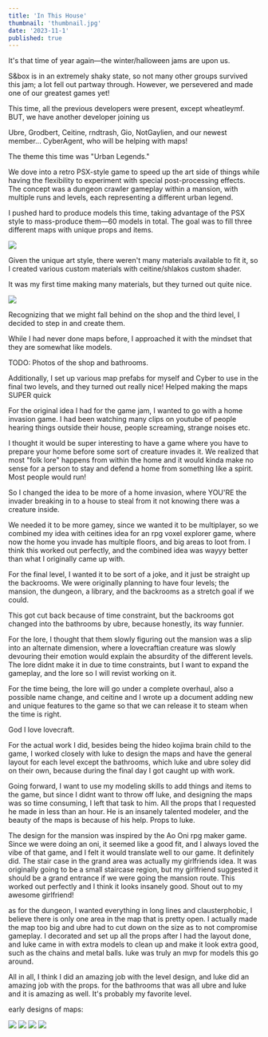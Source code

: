 ```yaml
---
title: 'In This House'
thumbnail: 'thumbnail.jpg'
date: '2023-11-1'
published: true
---
```


It's that time of year again—the winter/halloween jams are upon us.

S&box is in an extremely shaky state, so not many other groups survived this jam; a lot fell out partway through. However, we persevered and made one of our greatest games yet!

This time, all the previous developers were present, except wheatleymf. BUT, we have another developer joining us

Ubre, Grodbert, Ceitine, rndtrash, Gio, NotGaylien, and our newest member... CyberAgent, who will be helping with maps!

The theme this time was "Urban Legends."

<Heading title="Whos house? What House?" />

We dove into a retro PSX-style game to speed up the art side of things while having the flexibility to experiment with special post-processing effects. The concept was a dungeon crawler gameplay within a mansion, with multiple runs and levels, each representing a different urban legend.

<Heading title="Models, Models and... MORE MODELS" caption="by Luke" />

I pushed hard to produce models this time, taking advantage of the PSX style to mass-produce them—60 models in total. The goal was to fill three different maps with unique props and items.

<Img src="too_many_models.png" />

<Heading title="Materials" caption="by Luke" />

Given the unique art style, there weren't many materials available to fit it, so I created various custom materials with ceitine/shlakos custom shader.

It was my first time making many materials, but they turned out quite nice.

<Img src="materials.png" />

<Heading title="Shop & Bathrooms Maps" caption="by Luke" />

Recognizing that we might fall behind on the shop and the third level, I decided to step in and create them.

While I had never done maps before, I approached it with the mindset that they are somewhat like models.

TODO: Photos of the shop and bathrooms.

Additionally, I set up various map prefabs for myself and Cyber to use in the final two levels, and they turned out really nice!
Helped making the maps SUPER quick

<Heading title="Creative Design Process" caption="by Cyberagent" />

For the original idea I had for the game jam, I wanted to go with a home invasion game.
I had been watching many clips on youtube of people hearing things outside their house, people screaming, strange noises etc.

I thought it would be super interesting to have a game where you have to prepare your home before some sort of creature invades it.
We realized that most "folk lore" happens from within the home and it would kinda make no sense for a person to stay and defend a home from something like a spirit. Most people would run!

So I changed the idea to be more of a home invasion, where YOU'RE the invader breaking in to a house to steal from it not knowing there was a creature inside.

We needed it to be more gamey, since we wanted it to be multiplayer, so we combined my idea with ceitines idea for an rpg voxel explorer game, where now the home you invade has multiple floors, and big areas to loot from. I think this worked out perfectly, and the combined idea was wayyy better than what I originally came up with.

For the final level, I wanted it to be sort of a joke, and it just be straight up the backrooms. We were originally planning to have four levels; the mansion, the dungeon, a library, and the backrooms as a stretch goal if we could.

This got cut back because of time constraint, but the backrooms got changed into the bathrooms by ubre, because honestly, its way funnier.

For the lore, I thought that them slowly figuring out the mansion was a slip into an alternate dimension, where a lovecraftian creature was slowly devouring their emotion would explain the absurdity of the different levels. The lore didnt make it in due to time constraints, but I want to expand the gameplay, and the lore so I will revist working on it.

For the time being, the lore will go under a complete overhaul, also a possible name change, and ceitine and I wrote up a document adding new and unique features to the game so that we can release it to steam when the time is right.

God I love lovecraft.

<Heading title="Map Design" caption="by Cyberagent" />

For the actual work I did, besides being the hideo kojima brain child to the game, I worked closely with luke to design the maps and have the general layout for each level except the bathrooms, which luke and ubre soley did on their own, because during the final day I got caught up with work.

Going forward, I want to use my modeling skills to add things and items to the game, but since I didnt want to throw off luke, and designing the maps was so time consuming, I left that task to him. All the props that I requested he made in less than an hour. He is an insanely talented modeler, and the beauty of the maps is because of his help. Props to luke.

The design for the mansion was inspired by the Ao Oni rpg maker game. Since we were doing an oni, it seemed like a good fit, and I always loved the vibe of that game, and I felt it would translate well to our game. It definitely did. The stair case in the grand area was actually my girlfriends idea. It was originally going to be a small staircase region, but my girlfriend suggested it should be a grand entrance if we were going the mansion route. This worked out perfectly and I think it looks insanely good. Shout out to my awesome girlfriend!

as for the dungeon, I wanted everything in long lines and clausterphobic, I believe there is only one area in the map that is pretty open. I actually made the map too big and ubre had to cut down on the size as to not compromise gameplay. I decorated and set up all the props after I had the layout done, and luke came in with extra models to clean up and make it look extra good, such as the chains and metal balls. luke was truly an mvp for models this go around.

All in all, I think I did an amazing job with the level design, and luke did an amazing job with the props. for the bathrooms that was all ubre and luke and it is amazing as well. It's probably my favorite level.

early designs of maps:

<Img src="earlymansion.png" />

<Img src="earlydungeon.png" />

<Img src="dungeonlighting.png" />

<Img src="mansionlighting.png" />
